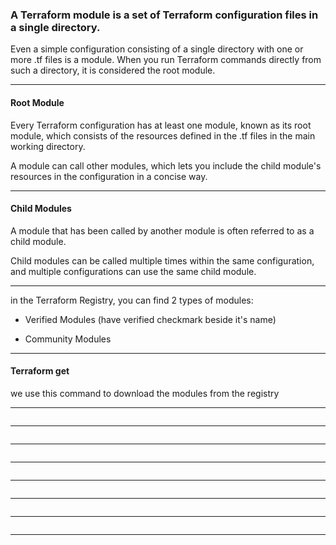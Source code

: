 

### A Terraform module is a set of Terraform configuration files in a single directory.

Even a simple configuration consisting of a single directory with one or more .tf files is a module. When you run Terraform commands directly from such a directory, it is considered the root module.





__________________________________________________________________________________________



#### Root Module

Every Terraform configuration has at least one module, known as its root module, which consists of the resources defined in the .tf files in the main working directory.

A module can call other modules, which lets you include the child module's resources in the configuration in a concise way.


__________________________________________________________________________________________





#### Child Modules

A module that has been called by another module is often referred to as a child module.

Child modules can be called multiple times within the same configuration, and multiple configurations can use the same child module.



__________________________________________________________________________________________



in the Terraform Registry, you can find 2 types of modules:

- Verified Modules (have verified checkmark beside it's name)

- Community Modules


__________________________________________________________________________________________




#### Terraform get

we use this command to download the modules from the registry


__________________________________________________________________________________________






```bash

```



__________________________________________________________________________________________






```bash

```



__________________________________________________________________________________________






```bash

```



__________________________________________________________________________________________






```bash

```



__________________________________________________________________________________________







```bash

```



__________________________________________________________________________________________







```bash

```



__________________________________________________________________________________________







```bash

```



__________________________________________________________________________________________
